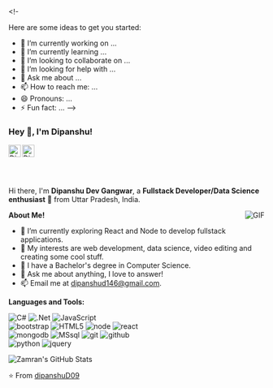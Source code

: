 <!-- <h3 title="hehehe"> Hi there! 👋</h3> -->

<!-

Here are some ideas to get you started:

- 🔭 I’m currently working on ...
- 🌱 I’m currently learning ...
- 👯 I’m looking to collaborate on ...
- 🤔 I’m looking for help with ...
- 💬 Ask me about ...
- 📫 How to reach me: ...
- 😄 Pronouns: ...
- ⚡ Fun fact: ...
-->
<h3 title="hehehe"> Hey 👋, I'm Dipanshu!</h3>

<a href="https://in.linkedin.com/in/dipanshu-dev-gangwar-9922281a8">
  <img align="left" alt="Dipanshu's LinkdeIn" width="24px" src="https://cdn.jsdelivr.net/npm/simple-icons@v3/icons/linkedin.svg" />
</a>
<a href="https://www.instagram.com/dipanshu_dev_09/?igsh=OGQ5ZDc2ODk2ZA%3D%3D">
  <img align="left" alt="Dipanshu's Instagram" width="24px" src="https://cdn.jsdelivr.net/npm/simple-icons@v3/icons/instagram.svg" />
</a>
<br>
<br>
<br />
<br />

Hi there, I'm **Dipanshu Dev Gangwar**, a **Fullstack Developer/Data Science enthusiast** 🚀 from Uttar Pradesh, India.

  <img align="right" alt="GIF" src="https://i.pinimg.com/originals/e4/26/70/e426702edf874b181aced1e2fa5c6cde.gif" />

**About Me!**

- 🌱 I’m currently exploring React and Node to develop fullstack applications. 
- 🤔 My interests are web development, data science, video editing and creating some cool stuff.
- 💼 I have a Bachelor's degree in Computer Science.
- 💬 Ask me about anything, I love to answer!
- 📫 Email me at [dipanshud146@gmail.com](mailto:dipanshud146@gmail.com).


**Languages and Tools:**  


![C#](https://img.shields.io/badge/html%205-grey?style=for-the-badge&logo=html5&logoColor=white&labelColor=8E2DE2)
![.Net](https://img.shields.io/badge/css%203-grey?style=for-the-badge&logo=css3&logoColor=white&labelColor=8E2DE2)
![JavaScript](https://img.shields.io/badge/-JavaScript-grey?style=for-the-badge&logo=javascript&logoColor=white&labelColor=8E2DE2)
<br>
![bootstrap](https://img.shields.io/badge/-bootstrap-grey?style=for-the-badge&logo=bootstrap&logoColor=white&labelColor=8E2DE2)
![HTML5](https://img.shields.io/badge/Materialize%20css-grey?style=for-the-badge&logo=google&logoColor=white&labelColor=8E2DE2)
![node](https://img.shields.io/badge/-node-grey?style=for-the-badge&logo=node.js&logoColor=white&labelColor=8E2DE2)
![react](https://img.shields.io/badge/-php-grey?style=for-the-badge&logo=php&logoColor=white&labelColor=8E2DE2)
<br>
![mongodb](https://img.shields.io/badge/-mongodb-grey?style=for-the-badge&logo=mongodb&logoColor=white&labelColor=8E2DE2)
![MSsql](https://img.shields.io/badge/-firebase-grey?style=for-the-badge&logo=firebase&logoColor=white&labelColor=8E2DE2)
![git](https://img.shields.io/badge/-git-grey?style=for-the-badge&logo=git&logoColor=white&labelColor=8E2DE2)
![github](https://img.shields.io/badge/-github-grey?style=for-the-badge&logo=github&logoColor=white&labelColor=8E2DE2)
<br>
![python](https://img.shields.io/badge/-python-grey?style=for-the-badge&logo=python&logoColor=white&labelColor=8E2DE2)
![jquery](https://img.shields.io/badge/-jquery-grey?style=for-the-badge&logo=jquery&logoColor=white&labelColor=8E2DE2)

<img src="https://github-readme-stats.vercel.app/api?username=ZamranxD&show_icons=true&hide_border=true&count_private=true&theme=shades-of-purple&icon_color=fad000" alt="Zamran's GitHub Stats">

⭐️ From [dipanshuD09](https://github.com/dipanshuD09)
